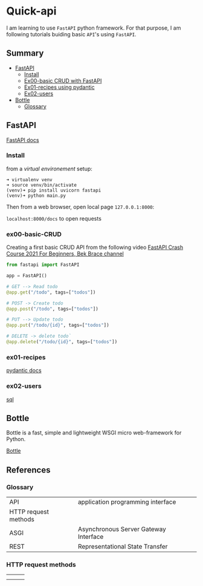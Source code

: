 
# Quick-api
I am learning to use `FastAPI` python framework.
For that purpose, I am following tutorials buiding basic `API`'s using `FastAPI`.

## Summary

- [FastAPI](#FastAPI)
    - [Install](#Install)
    - [Ex00-basic CRUD with FastAPI](#ex00-basic-CRUD)
    - [Ex01-recipes using pydantic](#ex01-recipes)
    - [Ex02-users](#ex02-users)
- [Bottle](#Bottle)
    - [Glossary](#Glossary)

## FastAPI

[FastAPI docs](https://fastapi.tiangolo.com/)

### Install

from a *virtual environement* setup:

```shell
➜ virtualenv venv
➜ source venv/bin/activate
(venv)➜ pip install uvicorn fastapi
(venv)➜ python main.py
```

Then from a web browser, open local page `127.0.0.1:8000`:

`localhost:8000/docs` to open requests

### ex00-basic-CRUD

Creating a first basic CRUD API from the following video
[FastAPI Crash Course 2021 For Beginners, Bek Brace channel](https://youtu.be/62pP9pfzNRs?si=W-1WD)

```python
from fastapi import FastAPI

app = FastAPI()

# GET --> Read todo
@app.get("/todo", tags=["todos"])

# POST -> Create todo
@app.post("/todo", tags=["todos"])

# PUT --> Update todo
@app.put("/todo/{id}", tags=["todos"])

# DELETE -> delete todo`
@app.delete("/todo/{id}", tags=["todos"])
```

### ex01-recipes

[pydantic docs](https://docs.pydantic.dev/latest/)

[](https://christophergs.com/tutorials/ultimate-fastapi-tutorial-pt-4-pydantic-schemas/)

### ex02-users

[sql](https://fastapi.tiangolo.com/tutorial/sql-databases/)
[](https://www.youtube.com/watch?v=7D_0JTeaKWg)
[](https://www.youtube.com/watch?v=SORiTsvnU28)

## Bottle

Bottle is a fast, simple and lightweight WSGI micro web-framework for Python.

[Bottle](https://bottlepy.org/docs/dev/)

## References
### Glossary
||||
|---|---|---|
|API| application programming interface||
|HTTP request methods|||
|ASGI|Asynchronous Server Gateway Interface||
|REST|Representational State Transfer||

### HTTP request methods
||||
|---|---|---|
||||
||||

